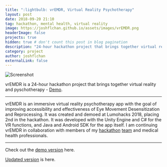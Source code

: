 ```yaml
---
title: ":lightbulb: vrEMDR, Virtual Reality Psychotherapy"
layout: post
date: 2018-09-20 21:10
tag: hackathon, mental health, virtual reality
image: https://joshflchan.github.io/assets/images/vrEMDR.png
headerImage: false
projects: true
hidden: true # don't count this post in blog pagination
description: "24-hour hackathon project that brings together virtual reality and pyschotherapy."
category: project
author: joshflchan
externalLink: false
---
```


![Screenshot](https://joshflchan.github.io/assets/images/vrEMDR.png)

vrEMDR is a 24-hour hackathon project that brings together virtual reality and pyschotherapy - [Demo](https://eemdr.tech/).

---

vrEMDR is an immersive virtual reality psychotherapy app with the goal of improving accessibility and effectiveness 
of Eye Movement Desensitization and Reprocessing. It was created and demoed at Lumohacks 2018, placing 2nd in the 
hackathon. It was developed with the Unity Engine and C# for the VR functions, and Java and Android SDK for the app 
itself. I am continuing vrEMDR in collaboration with members of my [hackathon](https://adinkwok.com/) [team](http://georgexu99.github.io) 
and medical health professionals. 

---

Check out the [demo version](https://eemdr.tech/) here.

[Updated version](https://vremdr.io/) is here. 
